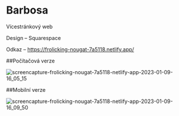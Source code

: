 # Barbosa

Vícestránkový web

Design – Squarespace

Odkaz – https://frolicking-nougat-7a5118.netlify.app/

##Počítačová verze

![screencapture-frolicking-nougat-7a5118-netlify-app-2023-01-09-16_05_15](https://user-images.githubusercontent.com/104247778/211344884-fe53505f-efa5-42f9-baee-6537c806cf4b.png)

##Mobilní verze

![screencapture-frolicking-nougat-7a5118-netlify-app-2023-01-09-16_09_50](https://user-images.githubusercontent.com/104247778/211344941-8d96e529-bc7b-4db0-9805-8c9302b0cd1a.png)
